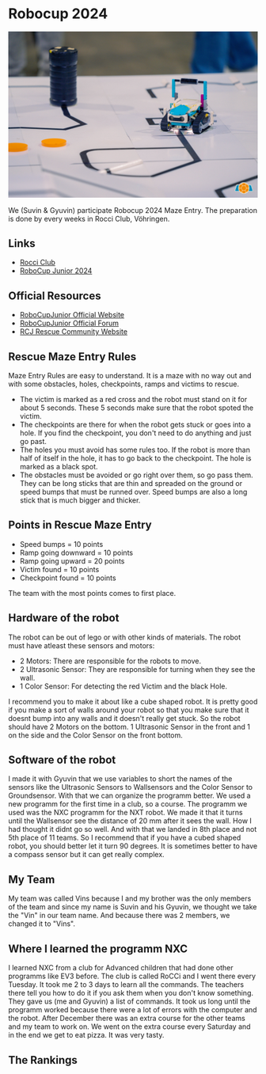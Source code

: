 # Robocup 2024

![Robocup Finale 2023](images/RoboCupFinale2023.jpeg)

We (Suvin & Gyuvin) participate Robocup 2024 Maze Entry. The preparation is done by every weeks in Rocci Club, Vöhringen.

## Links

- [Rocci Club](https://rocci.net/index.php/unterricht)
- [RoboCup Junior 2024](https://junior.robocup.de/rescue/)

## Official Resources

- [RoboCupJunior Official Website](https://junior.robocup.org/)
- [RoboCupJunior Official Forum](https://junior.forum.robocup.org/)
- [RCJ Rescue Community Website](https://rescue.rcj.cloud)

## Rescue Maze Entry Rules 

Maze Entry Rules are easy to understand. It is a maze with no way out and with some obstacles, holes, checkpoints, ramps and victims to rescue. 

- The victim is marked as a red cross and the robot must stand on it for about 5 seconds. These 5 seconds make sure that the robot spoted the victim.
- The checkpoints are there for when the robot gets stuck or goes into a hole. If you find the checkpoint, you don't need to do anything and just go past.
- The holes you must avoid has some rules too. If the robot is more than half of itself in the hole, it has to go back to the checkpoint. The hole is marked as a black spot.
- The obstacles must be avoided or go right over them, so go pass them. They can be long sticks that are thin and spreaded on the ground or speed bumps that must be runned over. Speed bumps are also a long stick that is much bigger and thicker.

## Points in Rescue Maze Entry

- Speed bumps = 10 points
- Ramp going downward = 10 points
- Ramp going upward = 20 points
- Victim found = 10 points
- Checkpoint found = 10 points

The team with the most points comes to first place. 

## Hardware of the robot

The robot can be out of lego or with other kinds of materials. The robot must have atleast these sensors and motors: 

- 2 Motors: There are responsible for the robots to move.
- 2 Ultrasonic Sensor: They are responsible for turning when they see the wall.
- 1 Color Sensor: For detecting the red Victim and the black Hole.

I recommend you to make it about like a cube shaped robot. It is pretty good if you make a sort of walls around your robot so that you make sure that it doesnt bump into any walls and it doesn't really get stuck. So the robot should have 2 Motors on the bottom. 1 Ultrasonic Sensor in the front and 1 on the side and the Color Sensor on the front bottom. 

## Software of the robot

I made it with Gyuvin that we use variables to short the names of the sensors like the Ultrasonic Sensors to Wallsensors and the Color Sensor to Groundsensor. With that we can organize the programm better. We used a new programm for the first time in a club, so a course. The programm we used was the NXC programm for the NXT robot. We made it that it turns until the Wallsensor see the distance of 20 mm after it sees the wall. How I had thought it didnt go so well. And with that we landed in 8th place and not 5th place of 11 teams. So I recommend that if you have a cubed shaped robot, you should better let it turn 90 degrees. It is sometimes better to have a compass sensor but it can get really complex. 

## My Team

My team was called Vins because I and my brother was the only members of the team and since my name is Suvin and his Gyuvin, we thought we take the "Vin" in our team name. And because there was 2 members, we changed it to "Vins".

## Where I learned the programm NXC

I learned NXC from a club for Advanced children that had done other programms like EV3 before. The club is called RoCCi and I went there every Tuesday. It took me 2 to 3 days to learn all the commands. The teachers there tell you how to do it if you ask them when you don't know something. They gave us (me and Gyuvin) a list of commands. It took us long until the programm worked because there were a lot of errors with the computer and the robot. After December there was an extra course for the other teams and my team to work on. We went on the extra course every Saturday and in the end we get to eat pizza. It was very tasty. 

## The Rankings


